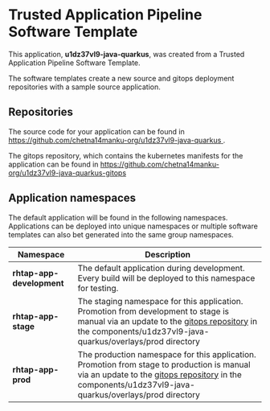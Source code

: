 # Trusted Application Pipeline Software Template

This application, **u1dz37vl9-java-quarkus**, was created from a Trusted Application Pipeline Software Template.

The software templates create a new source and gitops deployment repositories with a sample source application. 

## Repositories

The source code for your application can be found in [https://github.com/chetna14manku-org/u1dz37vl9-java-quarkus ](https://github.com/chetna14manku-org/u1dz37vl9-java-quarkus ).
 
The gitops repository, which contains the kubernetes manifests for the application can be found in 
[https://github.com/chetna14manku-org/u1dz37vl9-java-quarkus-gitops ](https://github.com/chetna14manku-org/u1dz37vl9-java-quarkus-gitops ) 

## Application namespaces 

The default application will be found in the following namespaces. Applications can be deployed into unique namespaces or multiple software templates can also bet generated into the same group namespaces.  

|  Namespace   |  Description   |  
| -------- | -------- |   
| **rhtap-app-development** | The default application during development. Every build will be deployed to this namespace for testing. | 
| **rhtap-app-stage** | The staging namespace for this application. Promotion from development to stage is manual via an update to the [gitops repository](https://github.com/chetna14manku-org/u1dz37vl9-java-quarkus-gitops ) in the components/u1dz37vl9-java-quarkus/overlays/prod directory |  
| **rhtap-app-prod** | The production namespace for this application. Promotion from stage to production is manual via an update to the [gitops repository](https://github.com/chetna14manku-org/u1dz37vl9-java-quarkus-gitops ) in the components/u1dz37vl9-java-quarkus/overlays/prod directory | 
